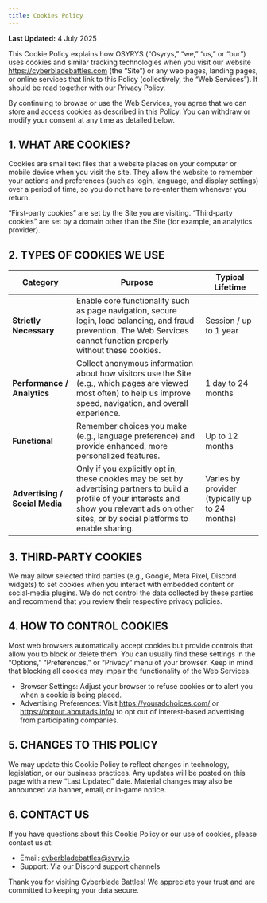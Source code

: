 ```yaml
---
title: Cookies Policy
---
```


**Last Updated:** 4 July 2025

This Cookie Policy explains how OSYRYS (“Osyrys,” “we,” “us,” or “our”) uses cookies and similar tracking technologies
when you visit our website https://cyberbladebattles.com (the “Site”) or any web pages, landing pages, or online
services that link to this Policy (collectively, the “Web Services”). It should be read together with our Privacy
Policy.

By continuing to browse or use the Web Services, you agree that we can store and access cookies as described in this
Policy. You can withdraw or modify your consent at any time as detailed below.

## 1. WHAT ARE COOKIES?

Cookies are small text files that a website places on your computer or mobile device when you visit the site. They allow
the website to remember your actions and preferences (such as login, language, and display settings) over a period of
time, so you do not have to re‑enter them whenever you return.

“First‑party cookies” are set by the Site you are visiting. “Third‑party cookies” are set by a domain other than the
Site (for example, an analytics provider).

## 2. TYPES OF COOKIES WE USE

| Category                       | Purpose                                                                                                                                                                                                  | Typical Lifetime                               |
|--------------------------------|----------------------------------------------------------------------------------------------------------------------------------------------------------------------------------------------------------|------------------------------------------------|
| **Strictly Necessary**         | Enable core functionality such as page navigation, secure login, load balancing, and fraud prevention.  The Web Services cannot function properly without these cookies.                                 | Session / up to 1 year                         |
| **Performance / Analytics**    | Collect anonymous information about how visitors use the Site (e.g., which pages are viewed most often) to help us improve speed, navigation, and overall experience.                                    | 1 day to 24 months                             |
| **Functional**                 | Remember choices you make (e.g., language preference) and provide enhanced, more personalized features.                                                                                                  | Up to 12 months                                |
| **Advertising / Social Media** | Only if you explicitly opt in, these cookies may be set by advertising partners to build a profile of your interests and show you relevant ads on other sites, or by social platforms to enable sharing. | Varies by provider (typically up to 24 months) |

## 3. THIRD‑PARTY COOKIES

We may allow selected third parties (e.g., Google, Meta Pixel, Discord widgets) to set cookies when you interact with
embedded content or social‑media plugins. We do not control the data collected by these parties and recommend that you
review their respective privacy policies.

## 4. HOW TO CONTROL COOKIES

Most web browsers automatically accept cookies but provide controls that allow you to block or delete them. You can
usually find these settings in the “Options,” “Preferences,” or “Privacy” menu of your browser. Keep in mind that
blocking all cookies may impair the functionality of the Web Services.

- Browser Settings: Adjust your browser to refuse cookies or to alert you when a cookie is being placed.
- Advertising Preferences: Visit https://youradchoices.com/ or https://optout.aboutads.info/ to opt out of
  interest‑based advertising from participating companies.

## 5. CHANGES TO THIS POLICY

We may update this Cookie Policy to reflect changes in technology, legislation, or our business practices. Any updates
will be posted on this page with a new “Last Updated” date. Material changes may also be announced via banner, email, or
in‑game notice.

## 6. CONTACT US

If you have questions about this Cookie Policy or our use of cookies, please contact us at:

- Email: cyberbladebattles@syry.io
- Support: Via our Discord support channels

Thank you for visiting Cyberblade Battles! We appreciate your trust and are committed to keeping your data secure.